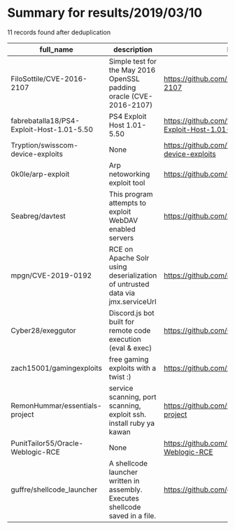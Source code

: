 
# Summary for results/2019/03/10
    
11 records found after deduplication

| full_name | description | html_url | matched_list | matched_count | pushed_at | size | stargazers_count | language | forks_count | vul_ids |
|-------------------------------------------|-------------------------------------------------------------------------------|--------------------------------------------------------------|---------------------------|-----------------|---------------------------|--------|--------------------|------------|---------------|-------------------|
| FiloSottile/CVE-2016-2107 | Simple test for the May 2016 OpenSSL padding oracle (CVE-2016-2107) | https://github.com/FiloSottile/CVE-2016-2107 | ['cve-2'] | 1 | 2019-03-10 02:18:00+00:00 | 56 | 175 | Go | 57 | ['CVE-2016-2107'] |
| fabrebatalla18/PS4-Exploit-Host-1.01-5.50 | PS4 Exploit Host 1.01-5.50 | https://github.com/fabrebatalla18/PS4-Exploit-Host-1.01-5.50 | ['exploit'] | 1 | 2019-03-10 20:40:10+00:00 | 846 | 3 | JavaScript | 4 | [] |
| Tryption/swisscom-device-exploits | None | https://github.com/Tryption/swisscom-device-exploits | ['exploit'] | 1 | 2019-03-10 19:33:23+00:00 | 25 | 0 | Python | 0 | [] |
| 0k0le/arp-exploit | Arp netoworking exploit tool | https://github.com/0k0le/arp-exploit | ['exploit'] | 1 | 2019-03-10 09:02:29+00:00 | 7 | 0 | C | 0 | [] |
| Seabreg/davtest | This program attempts to exploit WebDAV enabled servers | https://github.com/Seabreg/davtest | ['exploit'] | 1 | 2019-03-10 09:11:50+00:00 | 47 | 1 | Perl | 1 | [] |
| mpgn/CVE-2019-0192 | RCE on Apache Solr using deserialization of untrusted data via jmx.serviceUrl | https://github.com/mpgn/CVE-2019-0192 | ['cve-2', 'rce'] | 2 | 2019-03-10 18:33:43+00:00 | 10 | 211 | Python | 62 | ['CVE-2019-0192'] |
| Cyber28/exeggutor | Discord.js bot built for remote code execution (eval & exec) | https://github.com/Cyber28/exeggutor | ['remote code execution'] | 1 | 2019-03-10 15:34:28+00:00 | 4 | 0 | JavaScript | 0 | [] |
| zach15001/gamingexploits | free gaming exploits with a twist :) | https://github.com/zach15001/gamingexploits | ['exploit'] | 1 | 2019-03-10 14:02:01+00:00 | 0 | 0 | | 0 | [] |
| RemonHummar/essentials-project | service scanning, port scanning, exploit ssh. install ruby ya kawan | https://github.com/RemonHummar/essentials-project | ['exploit'] | 1 | 2019-03-10 16:27:48+00:00 | 7 | 1 | Ruby | 0 | [] |
| PunitTailor55/Oracle-Weblogic-RCE | None | https://github.com/PunitTailor55/Oracle-Weblogic-RCE | ['rce'] | 1 | 2019-03-10 17:51:24+00:00 | 1 | 0 | JavaScript | 0 | [] |
| guffre/shellcode_launcher | A shellcode launcher written in assembly. Executes shellcode saved in a file. | https://github.com/guffre/shellcode_launcher | ['shellcode'] | 1 | 2019-03-10 21:51:58+00:00 | 6 | 6 | C | 1 | [] |
